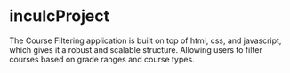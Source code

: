 # inculcProject
 The Course Filtering application is built on top of  html, css, and javascript, which gives it a robust and scalable structure. Allowing users to filter courses based on grade ranges and course types.
